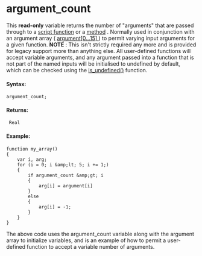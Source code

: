 # argument_count

This **read-only** variable returns the number of "arguments" that are
passed through to a [script function](../../Script_Functions) or a
[method](../../Method_Variables) . Normally used in conjunction with
an argument array ( [ argument\[0...15\] ](argument) ) to permit
varying input arguments for a given function. **NOTE** : This isn't
strictly required any more and is provided for legacy support more than
anything else. All user-defined functions will accept variable
arguments, and any argument passed into a function that is not part of
the named inputs will be initialised to undefined by default, which can
be checked using the
[is_undefined()](../../../GML_Reference/Variable_Functions/is_undefined)
function.

#### Syntax:

``` gml
argument_count;
```

#### Returns:

``` gml
 Real
```

#### Example:

``` gml
function my_array()
{
    var i, arg;
    for (i = 0; i &amp;lt; 5; i += 1;)
    {
        if argument_count &amp;gt; i
        {
            arg[i] = argument[i]
        }
        else
        {
            arg[i] = -1;
        }
    }
}
```

The above code uses the argument_count variable along with the argument
array to initialize variables, and is an example of how to permit a
user-defined function to accept a variable number of arguments.
